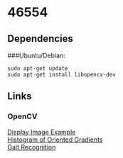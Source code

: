 # 46554

## Dependencies
###Ubuntu/Debian:
```
sudo apt-get update
sudo apt-get install libopencv-dev
```

## Links
### OpenCV
[Display Image Example](https://docs.opencv.org/2.4/doc/tutorials/introduction/display_image/display_image.html)  
[Histogram of Oriented Gradients](https://www.learnopencv.com/histogram-of-oriented-gradients/)  
[Gait Recognition](https://mediatum.ub.tum.de/doc/1304824/1304824.pdf)  

